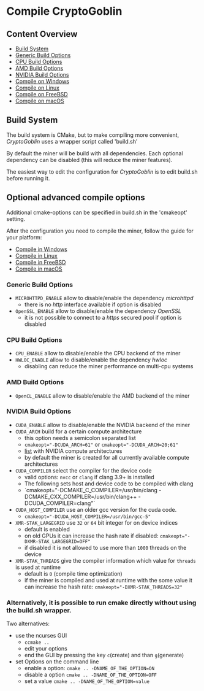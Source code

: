 # Compile CryptoGoblin

## Content Overview
* [Build System](#build-system)
* [Generic Build Options](#generic-build-options)
* [CPU Build Options](#cpu-build-options)
* [AMD Build Options](#amd-build-options)
* [NVIDIA Build Options](#nvidia-build-options)
* [Compile on Windows](compile_Windows.md)
* [Compile on Linux](compile_Linux.md)
* [Compile on FreeBSD](compile_FreeBSD.md)
* [Compile on macOS](compile_macOS.md)

## Build System

The build system is CMake, but to make compiling more convenient, *CryptoGoblin* uses a wrapper script called 'build.sh'

By default the miner will be build with all dependencies. Each optional dependency can be disabled (this will reduce the miner features).

The easiest way to edit the configuration for *CryptoGoblin* is to edit build.sh before running it.

## Optional advanced compile options
Additional cmake-options can be specified in build.sh in the 'cmakeopt' setting.

After the configuration you need to compile the miner, follow the guide for your platform:
* [Compile in Windows](compile_Windows.md)
* [Compile in Linux](compile_Linux.md)
* [Compile in FreeBSD](compile_FreeBSD.md)
* [Compile in macOS](compile_macOS.md)

### Generic Build Options
- `MICROHTTPD_ENABLE` allow to disable/enable the dependency *microhttpd*
  - there is no *http* interface available if option is disabled
- `OpenSSL_ENABLE` allow to disable/enable the dependency *OpenSSL*
  - it is not possible to connect to a *https* secured pool if option is disabled

### CPU Build Options

- `CPU_ENABLE` allow to disable/enable the CPU backend of the miner
- `HWLOC_ENABLE` allow to disable/enable the dependency *hwloc*
  - disabling can reduce the miner performance on multi-cpu systems

### AMD Build Options

- `OpenCL_ENABLE` allow to disable/enable the AMD backend of the miner

### NVIDIA Build Options

- `CUDA_ENABLE` allow to disable/enable the NVIDIA backend of the miner
- `CUDA_ARCH` build for a certain compute architecture
  - this option needs a semicolon separated list
  - `cmakeopt="-DCUDA_ARCH=61"` or `cmakeopt="-DCUDA_ARCH=20;61"`
  - [list](https://developer.nvidia.com/cuda-gpus) with NVIDIA compute architectures
  - by default the miner is created for all currently available compute architectures
- `CUDA_COMPILER` select the compiler for the device code
  - valid options: `nvcc` or `clang` if clang 3.9+ is installed
  - The following sets host and device code to be compiled with clang
  - ´cmakeopt="-DCMAKE_C_COMPILER=/usr/bin/clang -DCMAKE_CXX_COMPILER=/usr/bin/clang++ -DCUDA_COMPILER=clang"`
- `CUDA_HOST_COMPILER` use an older gcc version for the cuda code.
  - `cmakeopt="-DCUDA_HOST_COMPILER=/usr/bin/gcc-5"`
- `XMR-STAK_LARGEGRID` use `32` or `64` bit integer for on device indices
  - default is enabled
  - on old GPUs it can increase the hash rate if disabled: `cmakeopt="-DXMR-STAK_LARGEGRID=OFF"`
  - if disabled it is not allowed to use more than `1000` threads on the device
- `XMR-STAK_THREADS` give the compiler information which value for `threads` is used at runtime
  - default is `0` (compile time optimization)
  - if the miner is compiled and used at runtime with the some value it can increase the hash rate: `cmakeopt="-DXMR-STAK_THREADS=32"`

### Alternatively, it is possible to run cmake directly without using the build.sh wrapper.
Two alternatives:
- use the ncurses GUI
  - `ccmake ..`
  - edit your options
  - end the GUI by pressing the key `c`(create) and than `g`(generate)
- set Options on the command line
  - enable a option: `cmake .. -DNAME_OF_THE_OPTION=ON`
  - disable a option `cmake .. -DNAME_OF_THE_OPTION=OFF`
  - set a value `cmake .. -DNAME_OF_THE_OPTION=value`

